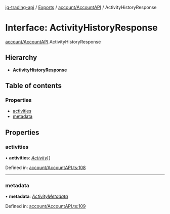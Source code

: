 [ig-trading-api](../README.md) / [Exports](../modules.md) / [account/AccountAPI](../modules/account_accountapi.md) / ActivityHistoryResponse

# Interface: ActivityHistoryResponse

[account/AccountAPI](../modules/account_accountapi.md).ActivityHistoryResponse

## Hierarchy

- **ActivityHistoryResponse**

## Table of contents

### Properties

- [activities](account_accountapi.activityhistoryresponse.md#activities)
- [metadata](account_accountapi.activityhistoryresponse.md#metadata)

## Properties

### activities

• **activities**: [_Activity_](account_accountapi.activity.md)[]

Defined in: [account/AccountAPI.ts:108](https://github.com/bennycode/ig-trading-api/blob/2436905/src/account/AccountAPI.ts#L108)

---

### metadata

• **metadata**: [_ActivityMetadata_](account_accountapi.activitymetadata.md)

Defined in: [account/AccountAPI.ts:109](https://github.com/bennycode/ig-trading-api/blob/2436905/src/account/AccountAPI.ts#L109)
